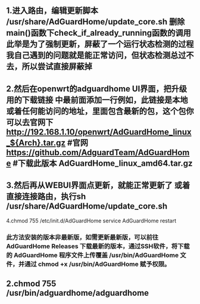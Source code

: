 1.进入路由，编辑更新脚本
/usr/share/AdGuardHome/update_core.sh
删除main()函数下check_if_already_running函数的调用
此举是为了强制更新，屏蔽了一个运行状态检测的过程
我自己遇到的问题就是能正常访问，但状态检测总过不去，所以尝试直接屏蔽掉
--------------
2.然后在openwrt的adguardhome UI界面，把升级用的下载链接
中最前面添加一行例如，此链接是本地或着任何能访问的地址，里面包含最新的包，这个包你可以去官网下
http://192.168.1.10/openwrt/AdGuardHome_linux_${Arch}.tar.gz
#官网
https://github.com/AdguardTeam/AdGuardHome
#下载此版本
AdGuardHome_linux_amd64.tar.gz
--------
3.然后再从WEBUI界面点更新，就能正常更新了
或着直接连接路由，执行sh /usr/share/AdGuardHome/update_core.sh
--------
4.chmod 755 /etc/init.d/AdGuardHome service AdGuardHome restart

### 此方法安装的版本非最新版，如需更新最新版，可以前往 AdGuardHome Releases 下载最新的版本，通过SSH软件，将下载的 AdGuardHome 程序文件上传覆盖 /usr/bin/AdGuardHome 文件，并通过 chmod +x /usr/bin/AdGuardHome 赋予权限。
## 2.chmod 755 /usr/bin/adguardhome/adguardhome 

